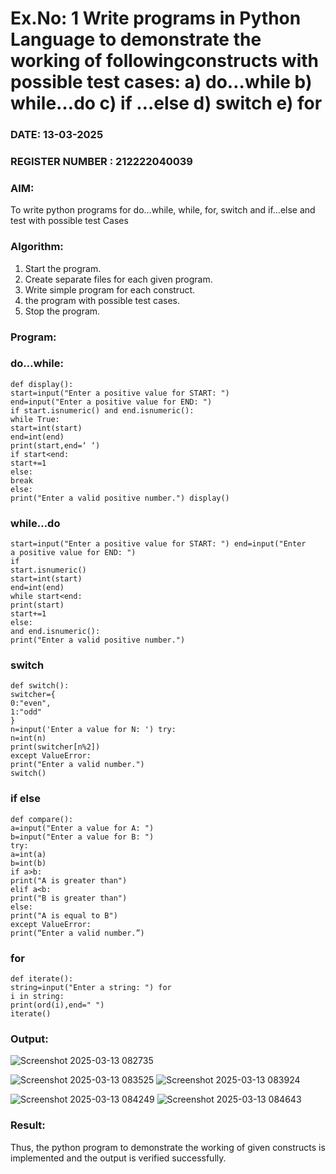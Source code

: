 # Ex.No: 1 Write programs in Python Language to demonstrate the working of followingconstructs with possible test cases: a) do…while b) while…do c) if …else d) switch e) for 

### DATE:  13-03-2025                                                                        
### REGISTER NUMBER : 212222040039

### AIM:  
To write python programs for do…while, while, for, switch and if…else and test with possible test 
Cases 

### Algorithm:
1. Start the program.
2. Create separate files for each given program.
3. Write simple program for each construct.
4.  the program with possible test cases.
5. Stop the program.
### Program:
### do…while: 
```
def display(): 
start=input("Enter a positive value for START: ") 
end=input("Enter a positive value for END: ") 
if start.isnumeric() and end.isnumeric(): 
while True: 
start=int(start) 
end=int(end) 
print(start,end=‘ ‘) 
if start<end: 
start+=1 
else: 
break 
else: 
print("Enter a valid positive number.") display()
```

### while…do 
```
start=input("Enter a positive value for START: ") end=input("Enter 
a positive value for END: ") 
if 
start.isnumeric() 
start=int(start) 
end=int(end) 
while start<end: 
print(start) 
start+=1 
else: 
and end.isnumeric(): 
print("Enter a valid positive number.")
```

### switch 
```
def switch(): 
switcher={ 
0:"even", 
1:"odd" 
} 
n=input('Enter a value for N: ') try: 
n=int(n) 
print(switcher[n%2]) 
except ValueError: 
print("Enter a valid number.") 
switch()
```

###  if else 
```
def compare(): 
a=input("Enter a value for A: ") 
b=input("Enter a value for B: ") 
try: 
a=int(a) 
b=int(b) 
if a>b: 
print("A is greater than") 
elif a<b: 
print("B is greater than") 
else: 
print("A is equal to B") 
except ValueError: 
print(“Enter a valid number.”)
```

###  for
```
def iterate(): 
string=input("Enter a string: ") for 
i in string: 
print(ord(i),end=" ") 
iterate()

```












### Output:
![Screenshot 2025-03-13 082735](https://github.com/user-attachments/assets/1011ee30-5e67-4229-933a-80868d12ef99)

![Screenshot 2025-03-13 083525](https://github.com/user-attachments/assets/052e2f4e-1aa8-4393-922e-a8fdd1a4c8e0)
![Screenshot 2025-03-13 083924](https://github.com/user-attachments/assets/38b49e91-5271-4dbf-875a-69329829884e)



![Screenshot 2025-03-13 084249](https://github.com/user-attachments/assets/2da1225c-d418-48a9-8b3f-0bbd21f95399)
![Screenshot 2025-03-13 084643](https://github.com/user-attachments/assets/6e380c98-c172-4683-b89e-88a4de62dee6)







### Result:
Thus, the python program to demonstrate the working of given constructs is implemented and the output is verified successfully.



